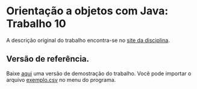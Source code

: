 # Orientação a objetos com Java: Trabalho 10
A descrição original do trabalho encontra-se no [site da disciplina](http://www-usr.inf.ufsm.br/~andrea/elc117-2015b/trabs/t10-oo.html).

## Versão de referência.
Baixe [aqui](t10-exemplo.jar) uma versão de demostração do trabalho. Você pode importar o arquivo [exemplo.csv](exemplo.csv) no menu do programa.

